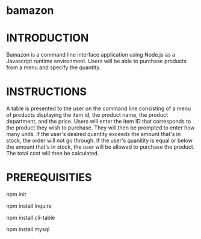# bamazon
# INTRODUCTION
Bamazon is a command line interface application using Node.js as a Javascript runtime environment. Users will be able to purchase products from a menu and specify the quantity.

# INSTRUCTIONS
A table is presented to the user on the command line consisting of a menu of products displaying the item id, the product name, the product department, and the price. Users will enter the item ID that corresponds to the product they wish to purchase. They will then be prompted to enter how many units. If the user's desired quantity exceeds the amount that's in stock, the order will not go through. If the user's quanitity is equal or below the amount that's in stock, the user will be allowed to purchase the product. The total cost will then be calculated.

# PREREQUISITIES
npm init

npm install inquire

npm install cli-table

npm install mysql
